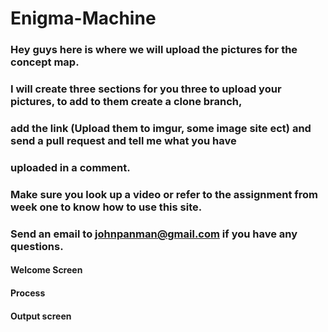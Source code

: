# Enigma-Machine
### Hey guys here is where we will upload the pictures for the concept map.
### I will create three sections for you three to upload your pictures, to add to them create a clone branch,
### add the link (Upload them to imgur, some image site ect) and send a pull request and tell me what you have
### uploaded in a comment.
### Make sure you look up a video or refer to the assignment from week one to know how to use this site.
### Send an email to johnpanman@gmail.com if you have any questions.

#### Welcome Screen












#### Process












#### Output screen











